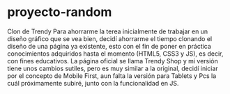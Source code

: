 # proyecto-random
Clon de Trendy
Para ahorrarme la terea inicialmente de trabajar en un diseño gráfico que se vea bien, decidí ahorrarme el tiempo clonando el diseño de una página ya existente, esto con el fin
de poner en práctica conocimientos adquiridos hasta el momento (HTML5, CSS3 y JS), es decir, con fines educativos.
La página oficial se llama Trendy Shop y mi versión tiene unos cambios sutiles, pero es muy similar a la original, decidí iniciar por el concepto de Mobile First, aun 
falta la versión para Tablets y Pcs la cuál próximamente subiré, junto con la funcionalidad en JS. 
